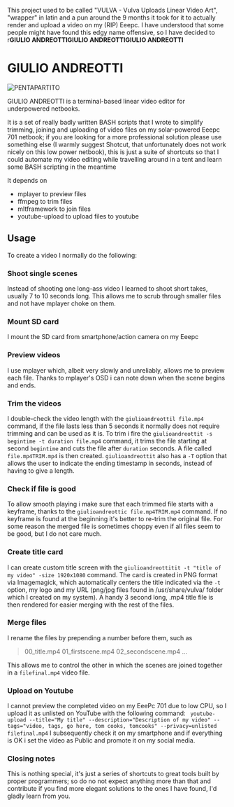 This project used to be called "VULVA - Vulva Uploads Linear Video Art", "wrapper" in latin and a pun around the 9 months it took for it to actually render and upload a video on my (RIP) Eeepc.
I have understood that some people might have found this edgy name offensive, so I have decided to r**GIULIO ANDREOTTI****GIULIO ANDREOTTI****GIULIO ANDREOTTI**

# GIULIO ANDREOTTI
![PENTAPARTITO](https://raw.githubusercontent.com/tomcooks/giulioandreotti666/blob/master/Giulio_Andreotti.jpg?)

GIULIO ANDREOTTI is a terminal-based linear video editor for underpowered netbooks.

It is a set of really badly written BASH scripts that I wrote to simplify trimming, joining and uploading of video files on my solar-powered Eeepc 701 netbook; if you are looking for a more professional solution please use something else (I warmly suggest Shotcut, that unfortunately does not work nicely on this low power netbook), this is just a suite of shortcuts so that I could automate my video editing while travelling around in a tent and learn some BASH scripting in the meantime

It depends on
- mplayer to preview files
- ffmpeg to trim files
- mltframework to join files
- youtube-upload to upload files to youtube

## Usage
To create a video I normally do the following:

### Shoot single scenes
Instead of shooting one long-ass video I learned to shoot short takes, usually 7 to 10 seconds long.
This allows me to scrub through smaller files and not have mplayer choke on them.

### Mount SD card
I mount the SD card from smartphone/action camera on my Eeepc

### Preview videos
I use mplayer which, albeit very slowly and unreliably, allows me to preview each file.
Thanks to mplayer's OSD i can note down when the scene begins and ends.

### Trim the videos
I double-check the video length with the `giulioandreottil file.mp4` command, if the file lasts less than 5 seconds it normally does not require trimming and can be used as it is.
To trim i fire the `giulioandreottit -s begintime -t duration file.mp4` command, it trims the file starting at second `begintime` and cuts the file after `duration` seconds. A file called `file.mp4TRIM.mp4` is then created.
`giulioandreottit` also has a `-T` option that allows the user to indicate the ending timestamp in seconds, instead of having to give a length.

### Check if file is good
To allow smooth playing i make sure that each trimmed file starts with a keyframe, thanks to the `giulioandreottic file.mp4TRIM.mp4` command.
If no keyframe is found at the beginning it's better to re-trim the original file.
For some reason the merged file is sometimes choppy even if all files seem to be good, but I do not care much.

### Create title card
I can create custom title screen with the `giulioandreottitit -t "title of my video" -size 1920x1080` command.
The card is created in PNG format via Imagemagick, which automatically centers the title indicated via the `-t` option, my logo and my URL (png/jpg files found in /usr/share/vulva/ folder which I created on my system).
A handy 3 second long, .mp4 title file is then rendered for easier merging with the rest of the files.

### Merge files
I rename the files by prepending a number before them, such as
> 00_title.mp4
> 01_firstscene.mp4
> 02_secondscene.mp4
> ...

This allows me to control the other in which the scenes are joined together in a `filefinal.mp4` video file.

### Upload on Youtube
I cannot preview the completed video on my EeePc 701 due to low CPU, so I upload it as unlisted on YouTube with the following command: 
` youtube-upload --title="My title" --description="Description of my video" --tags="video, tags, go here, tom cooks, tomcooks" --privacy=unlisted filefinal.mp4`
I subsequently check it on my smartphone and if everything is OK i set the video as Public and promote it on my social media. 

### Closing notes
This is nothing special, it's just a series of shortcuts to great tools built by proper programmers; so do no not expect anything more than that and contribute if you find more elegant solutions to the ones I have found, I'd gladly learn from you.
